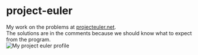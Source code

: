 # project-euler
My work on the problems at [projecteuler.net](projecteuler.net).  
The solutions are in the comments because we should know what to expect from the program.  
![My project euler profile](https://projecteuler.net/profile/IrinThirdwater.png)

